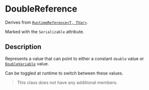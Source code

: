# DoubleReference

Derives from [`RuntimeReference<T, TVar>`](runtime-reference.md).

Marked with the `Serializable` attribute.

## Description

Represents a value that can point to either a constant `double` value or [`DoubleVariable`](../variables/double-variable.md) value.

Can be toggled at runtime to switch between these values.

> This class does not have any additional members.
